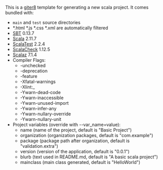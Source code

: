 This is a [giter8](https://github.com/n8han/giter8) template for generating a new scala project. It comes bundled with:

* `main` and `test` source directories
* *.html *.js *.css *.xml are automatically filtered
* [SBT](http://www.scala-sbt.org) 0.13.7
* [Scala](http://scala-lang.org) 2.11.7
* [ScalaTest](http://www.scalatest.org) 2.2.4
* [ScalaCheck](http://www.scalacheck.org) 1.12.5
* [Scalaz](https://github.com/scalaz/scalaz) 7.1.4
* Compiler Flags:
    * -unchecked
    * -deprecation
    * -feature
    * -Xfatal-warnings
    * -Xlint:_
    * -Ywarn-dead-code
    * -Ywarn-inaccessible
    * -Ywarn-unused-import
    * -Ywarn-infer-any
    * -Ywarn-nullary-override
    * -Ywarn-nullary-unit
* Project variables (override with --var_name=value):
    * name (name of the project, default is "Basic Project")
    * organization (organization packages, default is "com.example")
    * package (package path after organization, default is "validation.extra")
    * version (version of the application, default is "0.0.1")
    * blurb (text used in README.md, default is "A basic scala project")
    * mainclass (main class generated, default is "HelloWorld")